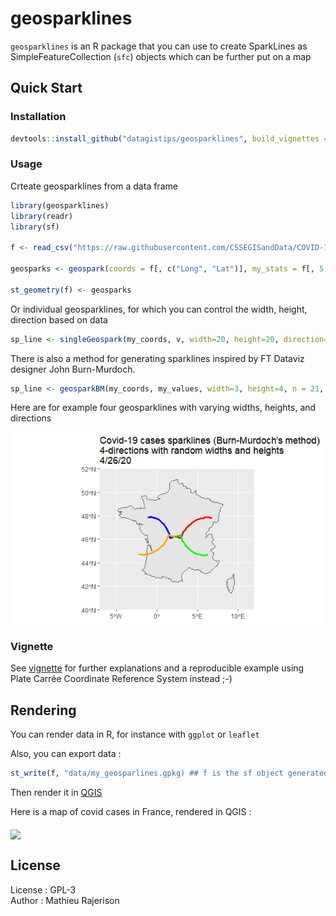 # geosparklines

`geosparklines` is an R package that you can use to create SparkLines as SimpleFeatureCollection (`sfc`) objects which can be further put on a map

## Quick Start

### Installation
```r
devtools::install_github("datagistips/geosparklines", build_vignettes = TRUE)
```

### Usage

Crteate geosparklines from a data frame
```r
library(geosparklines)
library(readr)
library(sf)

f <- read_csv("https://raw.githubusercontent.com/CSSEGISandData/COVID-19/master/csse_covid_19_data/csse_covid_19_time_series/time_series_covid19_confirmed_global.csv") # it's John Hopkins Institute Data

geosparks <- geospark(coords = f[, c("Long", "Lat")], my_stats = f[, 5:ncol(f)], width = 20, height = 20, mode = "log") # log transformed sparklines as an sfc (Simple Feature Collection)

st_geometry(f) <- geosparks
```

Or individual geosparklines, for which you can control the width, height, direction based on data
```r
sp_line <- singleGeospark(my_coords, v, width=20, height=20, direction="ne", mode="log")
```

There is also a method for generating sparklines inspired by FT Dataviz designer John Burn-Murdoch. 
```r
sp_line <- geosparkBM(my_coords, my_values, width=3, height=4, n = 21, direction = "ne"))
```

Here are for example four geosparklines with varying widths, heights, and directions

![](vignettes/RPlot.png)

### Vignette
See [vignette](vignettes/how-to-use-geosparklines.html) for further explanations and a reproducible example using Plate Carrée Coordinate Reference System instead ;-)

## Rendering
You can render data in R, for instance with `ggplot` or `leaflet`

Also, you can export data :

```r
st_write(f, "data/my_geosparlines.gpkg) ## f is the sf object generated above
```

Then render it in [QGIS](https://www.qgis.org/)

Here is a map of covid cases in France, rendered in QGIS :

<img src="https://raw.githubusercontent.com/datagistips/sparkline_map/master/images/map.png" width=483 align=middle></img>

## License
License : GPL-3  
Author : Mathieu Rajerison  
